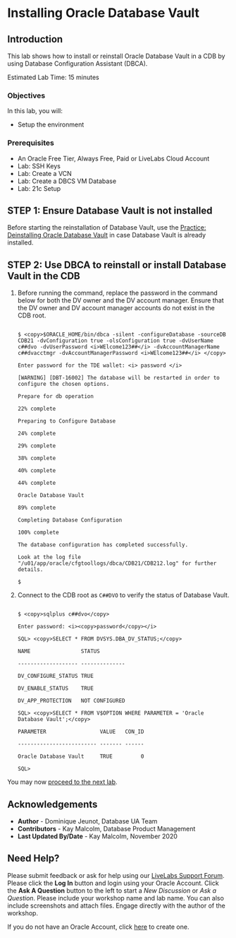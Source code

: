 # Installing Oracle Database Vault

## Introduction
This lab shows how to install or reinstall Oracle Database Vault in a CDB by using Database Configuration Assistant (DBCA).


Estimated Lab Time: 15 minutes

### Objectives
In this lab, you will:
* Setup the environment
  
### Prerequisites

* An Oracle Free Tier, Always Free, Paid or LiveLabs Cloud Account
* Lab: SSH Keys
* Lab: Create a VCN
* Lab: Create a DBCS VM Database
* Lab: 21c Setup


## **STEP 1:** Ensure Database Vault is not installed

Before starting the reinstallation of Database Vault, use the [Practice: Deinstalling Oracle Database Vault](https://oracle.github.io/learning-library/data-management-library/database/21c/fundamentals/workshops/freetier/index.html?lab=lab-uninstall-db-vault) in case Database Vault is already installed.

## **STEP 2:** Use DBCA to reinstall or install Database Vault in the CDB

1. Before running the command, replace the password in the command below for both the DV owner and the DV account manager. Ensure that the DV owner and DV account manager accounts do not exist in the CDB root.

    
    ```
    
    $ <copy>$ORACLE_HOME/bin/dbca -silent -configureDatabase -sourceDB CDB21 -dvConfiguration true -olsConfiguration true -dvUserName c##dvo -dvUserPassword <i>WElcome123##</i> -dvAccountManagerName c##dvacctmgr -dvAccountManagerPassword <i>WElcome123##</i> </copy>
    
    Enter password for the TDE wallet: <i> password </i>
    
    [WARNING] [DBT-16002] The database will be restarted in order to configure the chosen options.
    
    Prepare for db operation
    
    22% complete
    
    Preparing to Configure Database
    
    24% complete
    
    29% complete
    
    38% complete
    
    40% complete
    
    44% complete
    
    Oracle Database Vault
    
    89% complete
    
    Completing Database Configuration
    
    100% complete
    
    The database configuration has completed successfully.
    
    Look at the log file "/u01/app/oracle/cfgtoollogs/dbca/CDB21/CDB212.log" for further details.
    
    $
    
    ```

2. Connect to the CDB root as `C##DVO` to verify the status of Database Vault. 

  
    ```
    
    $ <copy>sqlplus c##dvo</copy>
    
    Enter password: <i><copy>password</copy></i>
    
    SQL> <copy>SELECT * FROM DVSYS.DBA_DV_STATUS;</copy>
    
    NAME                STATUS
    
    ------------------- --------------
    
    DV_CONFIGURE_STATUS TRUE
    
    DV_ENABLE_STATUS    TRUE
    
    DV_APP_PROTECTION   NOT CONFIGURED
    
    SQL> <copy>SELECT * FROM V$OPTION WHERE PARAMETER = 'Oracle Database Vault';</copy>
    
    PARAMETER                 VALUE   CON_ID
    
    ------------------------- ------- ------
    
    Oracle Database Vault     TRUE         0
    
    SQL>
    
    ```

You may now [proceed to the next lab](#next).


## Acknowledgements
* **Author** - Dominique Jeunot, Database UA Team
* **Contributors** -  Kay Malcolm, Database Product Management
* **Last Updated By/Date** -  Kay Malcolm, November 2020

## Need Help?
Please submit feedback or ask for help using our [LiveLabs Support Forum](https://community.oracle.com/tech/developers/categories/livelabsdiscussions). Please click the **Log In** button and login using your Oracle Account. Click the **Ask A Question** button to the left to start a *New Discussion* or *Ask a Question*.  Please include your workshop name and lab name.  You can also include screenshots and attach files.  Engage directly with the author of the workshop.

If you do not have an Oracle Account, click [here](https://profile.oracle.com/myprofile/account/create-account.jspx) to create one.
